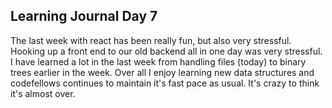 ## Learning Journal Day 7

The last week with react has been really fun, but also very stressful. Hooking up a front end to our old backend all in one day was very stressful. I have learned a lot in the last week from handling files (today) to binary trees earlier in the week. Over all I enjoy learning new data structures and codefellows continues to maintain it's fast pace as usual. It's crazy to think it's almost over.